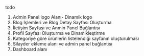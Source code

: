 todo
1. Admin Panel logo Alanı- Dinamik logo
2. Blog İşlemleri ve Blog Detay Sayfası Oluşturma
3. İletişim Sayfası ve Anmin Panel Bağlantısı 
4. Profil Sayfası Oluşturma ve Dinamikleştirme
5. Kategoriye göre ürünlerin listelendiği sayfanın oluşturulması
6. Silayder ekleme alanı ve admin panel bağlantısı
7. Dashboard alanı